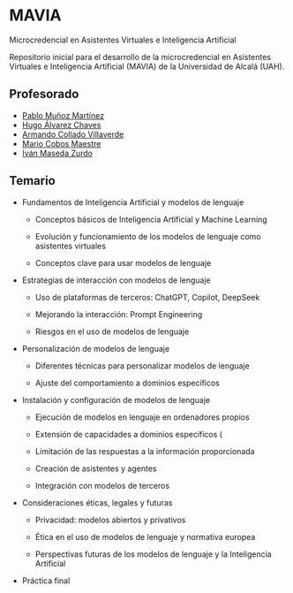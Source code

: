 # MAVIA

Microcredencial en Asistentes Virtuales e Inteligencia Artificial

Repositorio inicial para el desarrollo de la microcredencial en Asistentes Virtuales e Inteligencia Artificial (MAVIA) de la Universidad de Alcalá (UAH).

## Profesorado

* [Pablo Muñoz Martínez](https://www.linkedin.com/in/pablomunozmartinez/)
*   [Hugo Álvarez Chaves](https://www.linkedin.com/in/hugoalvarezchaves/)
*   [Armando Collado Villaverde](https://www.linkedin.com/in/armando-collado/)
*   [Mario Cobos Maestre](https://www.linkedin.com/in/mario-cobos-maestre/)
*   [Iván Maseda Zurdo](https://www.linkedin.com/in/imaseda/)

## Temario

* Fundamentos de Inteligencia Artificial y modelos de lenguaje 

    * Conceptos básicos de Inteligencia Artificial y Machine Learning 

    * Evolución y funcionamiento de los modelos de lenguaje como asistentes virtuales 

    * Conceptos clave para usar modelos de lenguaje 

* Estrategias de interacción con modelos de lenguaje 

    * Uso de plataformas de terceros: ChatGPT, Copilot, DeepSeek  

    * Mejorando la interacción: Prompt Engineering 

    * Riesgos en el uso de modelos de lenguaje 

* Personalización de modelos de lenguaje 

    * Diferentes técnicas para personalizar modelos de lenguaje 

    * Ajuste del comportamiento a dominios específicos 

* Instalación y configuración de modelos de lenguaje 

    * Ejecución de modelos en lenguaje en ordenadores propios 

    * Extensión de capacidades a dominios específicos (

    * Limitación de las respuestas a la información proporcionada 

    * Creación de asistentes y agentes 

    * Integración con modelos de terceros 

* Consideraciones éticas, legales y futuras 

    * Privacidad: modelos abiertos y privativos 

    * Ética en el uso de modelos de lenguaje y normativa europea 

    * Perspectivas futuras de los modelos de lenguaje y la Inteligencia Artificial 

* Práctica final
